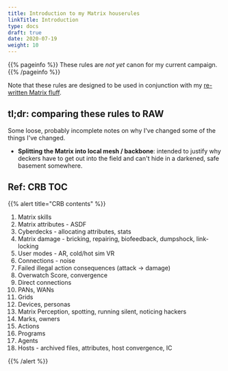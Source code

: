 ```yaml
---
title: Introduction to my Matrix houserules
linkTitle: Introduction
type: docs
draft: true
date: 2020-07-19
weight: 10
---
```


{{% pageinfo %}} 
These rules are *not yet* canon for my current campaign.
{{% /pageinfo %}}



Note that these rules are designed to be used in conjunction with my [re-written Matrix fluff](/setting/matrix_re_fluff/).

## tl;dr: comparing these rules to RAW

Some loose, probably incomplete notes on why I've changed some of the things I've changed.

* **Splitting the Matrix into local mesh / backbone**: intended to justify why deckers have to get out into the field and can't hide in a darkened, safe basement somewhere.


## Ref: CRB TOC

{{% alert title="CRB contents" %}}
1. Matrix skills
2. Matrix attributes - ASDF
3. Cyberdecks - allocating attributes, stats
4. Matrix damage - bricking, repairing, biofeedback, dumpshock, link-locking
5. User modes - AR, cold/hot sim VR
6. Connections - noise
7. Failed illegal action consequences (attack -> damage)
8. Overwatch Score, convergence
9. Direct connections
10. PANs, WANs
11. Grids
12. Devices, personas
13. Matrix Perception, spotting, running silent, noticing hackers
14. Marks, owners
15. Actions
16. Programs
17. Agents
18. Hosts - archived files, attributes, host convergence, IC

{{% /alert %}} 



